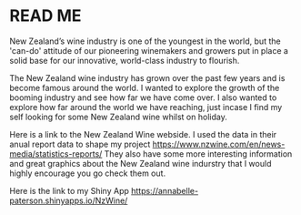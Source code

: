 # READ ME

New Zealand’s wine industry is one of the youngest in the world, but the 'can-do' attitude of our pioneering winemakers and growers put in place a solid base for our innovative, world-class industry to flourish.

The New Zealand wine industry has grown over the past few years and is become famous around the world. I wanted to explore the growth of the booming industry and see how far we have come over. I also wanted to explore how far around the world we have reaching, just incase I find my self looking for some New Zealand wine whilst on holiday.

Here is a link to the New Zealand Wine webside. I used the data in their anual report data to shape my project https://www.nzwine.com/en/news-media/statistics-reports/
They also have some more interesting information and great graphics about the New Zealand wine indurstry that I would highly encourage you go check them out. 

Here is the link to my Shiny App
https://annabelle-paterson.shinyapps.io/NzWine/

